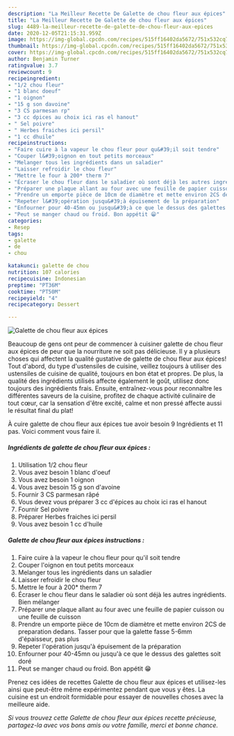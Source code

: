 ```yaml
---
description: "La Meilleur Recette De Galette de chou fleur aux épices"
title: "La Meilleur Recette De Galette de chou fleur aux épices"
slug: 4489-la-meilleur-recette-de-galette-de-chou-fleur-aux-epices
date: 2020-12-05T21:15:31.959Z
image: https://img-global.cpcdn.com/recipes/515ff16402da5672/751x532cq70/galette-de-chou-fleur-aux-epices-photo-principale-de-la-recette.jpg
thumbnail: https://img-global.cpcdn.com/recipes/515ff16402da5672/751x532cq70/galette-de-chou-fleur-aux-epices-photo-principale-de-la-recette.jpg
cover: https://img-global.cpcdn.com/recipes/515ff16402da5672/751x532cq70/galette-de-chou-fleur-aux-epices-photo-principale-de-la-recette.jpg
author: Benjamin Turner
ratingvalue: 3.7
reviewcount: 9
recipeingredient:
- "1/2 chou fleur"
- "1 blanc doeuf"
- "1 oignon"
- "15 g son davoine"
- "3 CS parmesan rp"
- "3 cc dpices au choix ici ras el hanout"
- " Sel poivre"
- " Herbes fraiches ici persil"
- "1 cc dhuile"
recipeinstructions:
- "Faire cuire à la vapeur le chou fleur pour qu&#39;il soit tendre"
- "Couper l&#39;oignon en tout petits morceaux"
- "Melanger tous les ingrédients dans un saladier"
- "Laisser refroidir le chou fleur"
- "Mettre le four à 200* therm 7"
- "Écraser le chou fleur dans le saladier où sont déjà les autres ingrédients. Bien mélanger"
- "Préparer une plaque allant au four avec une feuille de papier cuisson ou une feuille de cuisson"
- "Prendre un emporte pièce de 10cm de diamètre et mette environ 2CS de preparation dedans. Tasser pour que la galette fasse 5-6mm d&#39;épaisseur, pas plus"
- "Repeter l&#39;opération jusqu&#39;à épuisement de la préparation"
- "Enfourner pour 40-45mn ou jusqu&#39;à ce que le dessus des galettes soit doré"
- "Peut se manger chaud ou froid. Bon appétit 😁"
categories:
- Resep
tags:
- galette
- de
- chou

katakunci: galette de chou 
nutrition: 107 calories
recipecuisine: Indonesian
preptime: "PT36M"
cooktime: "PT50M"
recipeyield: "4"
recipecategory: Dessert

---
```



![Galette de chou fleur aux épices](https://img-global.cpcdn.com/recipes/515ff16402da5672/751x532cq70/galette-de-chou-fleur-aux-epices-photo-principale-de-la-recette.jpg)

Beaucoup de gens ont peur de commencer à cuisiner galette de chou fleur aux épices de peur que la nourriture ne soit pas délicieuse. Il y a plusieurs choses qui affectent la qualité gustative de galette de chou fleur aux épices! Tout d'abord, du type d'ustensiles de cuisine, veillez toujours à utiliser des ustensiles de cuisine de qualité, toujours en bon état et propres. De plus, la qualité des ingrédients utilisés affecte également le goût, utilisez donc toujours des ingrédients frais. Ensuite, entraînez-vous pour reconnaître les différentes saveurs de la cuisine, profitez de chaque activité culinaire de tout cœur, car la sensation d'être excité, calme et non pressé affecte aussi le résultat final du plat!

<!--inarticleads1-->

À cuire galette de chou fleur aux épices tue avoir besoin 9 Ingrédients et 11 pas. Voici comment vous faire il.

##### Ingrédients de galette de chou fleur aux épices :

1. Utilisation 1/2 chou fleur
1. Vous avez besoin 1 blanc d&#39;oeuf
1. Vous avez besoin 1 oignon
1. Vous avez besoin 15 g son d&#39;avoine
1. Fournir 3 CS parmesan râpé
1. Vous devez vous préparer 3 cc d&#39;épices au choix ici ras el hanout
1. Fournir  Sel poivre
1. Préparer  Herbes fraiches ici persil
1. Vous avez besoin 1 cc d&#39;huile




<!--inarticleads2-->

##### Galette de chou fleur aux épices instructions :

1. Faire cuire à la vapeur le chou fleur pour qu&#39;il soit tendre
1. Couper l&#39;oignon en tout petits morceaux
1. Melanger tous les ingrédients dans un saladier
1. Laisser refroidir le chou fleur
1. Mettre le four à 200* therm 7
1. Écraser le chou fleur dans le saladier où sont déjà les autres ingrédients. Bien mélanger
1. Préparer une plaque allant au four avec une feuille de papier cuisson ou une feuille de cuisson
1. Prendre un emporte pièce de 10cm de diamètre et mette environ 2CS de preparation dedans. Tasser pour que la galette fasse 5-6mm d&#39;épaisseur, pas plus
1. Repeter l&#39;opération jusqu&#39;à épuisement de la préparation
1. Enfourner pour 40-45mn ou jusqu&#39;à ce que le dessus des galettes soit doré
1. Peut se manger chaud ou froid. Bon appétit 😁




<!--inarticleads1-->

<p>
Prenez ces idées de recettes Galette de chou fleur aux épices et utilisez-les ainsi que peut-être même expérimentez pendant que vous y êtes. La cuisine est un endroit formidable pour essayer de nouvelles choses avec la meilleure aide.
</p>

<p>
<i>Si vous trouvez cette Galette de chou fleur aux épices recette précieuse, partagez-la avec vos bons amis ou votre famille, merci et bonne chance.</i>
</p>
